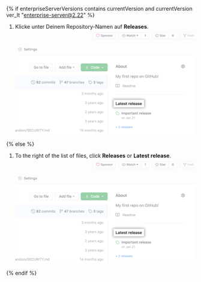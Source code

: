 {% if enterpriseServerVersions contains currentVersion and currentVersion ver_lt "enterprise-server@2.22" %}

1. Klicke unter Deinem Repository-Namen auf **Releases**. ![Registerkarte „Releases"](/assets/images/help/releases/release-link.png)

{% else %}

1. To the right of the list of files, click **Releases** or **Latest release**. ![Releases section in right-hand sidebar](/assets/images/help/releases/release-link.png)

{% endif %}
